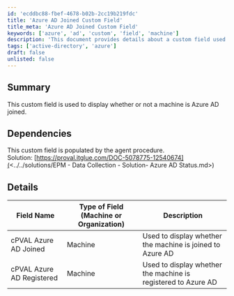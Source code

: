 ```yaml
---
id: 'ecddbc88-fbef-4678-b02b-2cc19b219fdc'
title: 'Azure AD Joined Custom Field'
title_meta: 'Azure AD Joined Custom Field'
keywords: ['azure', 'ad', 'custom', 'field', 'machine']
description: 'This document provides details about a custom field used to indicate whether a machine is joined to Azure Active Directory (AD). It includes information on dependencies and the specific field names utilized in the configuration.'
tags: ['active-directory', 'azure']
draft: false
unlisted: false
---
```


## Summary

This custom field is used to display whether or not a machine is Azure AD joined.

## Dependencies

This custom field is populated by the agent procedure.  
Solution: [https://proval.itglue.com/DOC-5078775-12540674](<../../solutions/EPM - Data Collection - Solution- Azure AD Status.md>)

## Details

| Field Name                     | Type of Field (Machine or Organization) | Description                                        |
|--------------------------------|-----------------------------------------|----------------------------------------------------|
| cPVAL Azure AD Joined          | Machine                                 | Used to display whether the machine is joined to Azure AD |
| cPVAL Azure AD Registered      | Machine                                 | Used to display whether the machine is registered to Azure AD |

